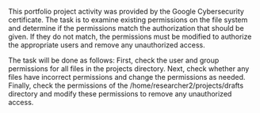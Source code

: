 This portfolio project activity was provided by the Google Cybersecurity certificate. The task is to examine existing permissions on the file system and determine if the permissions match the authorization that should be given. If they do not match, the permissions must be modified to authorize the appropriate users and remove any unauthorized access.

The task will be done as follows: First, check the user and group permissions for all files in the projects directory. Next, check whether any files have incorrect permissions and change the permissions as needed. Finally, check the permissions of the /home/researcher2/projects/drafts directory and modify these permissions to remove any unauthorized access.
